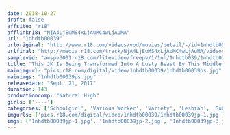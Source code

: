 ```yaml
---
date: 2018-10-27
draft: false
affsite: "r18"
afflinkr18: "NjA4LjEuMS4xLjAuMC4wLjAuMA"
url: "1nhdtb00039"
urloriginal: "http://www.r18.com/videos/vod/movies/detail/-/id=1nhdtb00039"
urlfinal: "http://media.r18.com/track/NjA4LjEuMS4xLjAuMC4wLjAuMA/videos/vod/movies/detail/-/id=1nhdtb00039"
samplevid: "awspv3001.r18.com/litevideo/freepv/1/1nh/1nhdtb039/1nhdtb039_dmb_w.mp4"
title: "This JK Is Being Transformed Into A Lusty Beast By This Middle Aged Lady Who Is Giving Her Deep And Rich Aprhodisiac-Laced French Kisses And Lesbian Techniques"
mainimgurl: "pics.r18.com/digital/video/1nhdtb00039/1nhdtb00039ps.jpg"
mainimgs: "1nhdtb00039ps.jpg"
releasedate: "Sept. 21, 2017"
duration: 143
productioncomp: "Natural High"
girls: ['----']
categories: ['Schoolgirl', 'Various Worker', 'Variety', 'Lesbian', 'Substance Use', 'Lesbian Kissing', 'Hi-Def']
imgurls: ['pics.r18.com/digital/video/1nhdtb00039/1nhdtb00039jp-1.jpg', 'pics.r18.com/digital/video/1nhdtb00039/1nhdtb00039jp-2.jpg', 'pics.r18.com/digital/video/1nhdtb00039/1nhdtb00039jp-3.jpg', 'pics.r18.com/digital/video/1nhdtb00039/1nhdtb00039jp-4.jpg', 'pics.r18.com/digital/video/1nhdtb00039/1nhdtb00039jp-5.jpg', 'pics.r18.com/digital/video/1nhdtb00039/1nhdtb00039jp-6.jpg', 'pics.r18.com/digital/video/1nhdtb00039/1nhdtb00039jp-7.jpg', 'pics.r18.com/digital/video/1nhdtb00039/1nhdtb00039jp-8.jpg', 'pics.r18.com/digital/video/1nhdtb00039/1nhdtb00039jp-9.jpg', 'pics.r18.com/digital/video/1nhdtb00039/1nhdtb00039jp-10.jpg', 'pics.r18.com/digital/video/1nhdtb00039/1nhdtb00039jp-11.jpg', 'pics.r18.com/digital/video/1nhdtb00039/1nhdtb00039jp-12.jpg', 'pics.r18.com/digital/video/1nhdtb00039/1nhdtb00039jp-13.jpg', 'pics.r18.com/digital/video/1nhdtb00039/1nhdtb00039jp-14.jpg', 'pics.r18.com/digital/video/1nhdtb00039/1nhdtb00039jp-15.jpg', 'pics.r18.com/digital/video/1nhdtb00039/1nhdtb00039jp-16.jpg', 'pics.r18.com/digital/video/1nhdtb00039/1nhdtb00039jp-17.jpg', 'pics.r18.com/digital/video/1nhdtb00039/1nhdtb00039jp-18.jpg', 'pics.r18.com/digital/video/1nhdtb00039/1nhdtb00039jp-19.jpg', 'pics.r18.com/digital/video/1nhdtb00039/1nhdtb00039jp-20.jpg']
imgs: ['1nhdtb00039jp-1.jpg', '1nhdtb00039jp-2.jpg', '1nhdtb00039jp-3.jpg', '1nhdtb00039jp-4.jpg', '1nhdtb00039jp-5.jpg', '1nhdtb00039jp-6.jpg', '1nhdtb00039jp-7.jpg', '1nhdtb00039jp-8.jpg', '1nhdtb00039jp-9.jpg', '1nhdtb00039jp-10.jpg', '1nhdtb00039jp-11.jpg', '1nhdtb00039jp-12.jpg', '1nhdtb00039jp-13.jpg', '1nhdtb00039jp-14.jpg', '1nhdtb00039jp-15.jpg', '1nhdtb00039jp-16.jpg', '1nhdtb00039jp-17.jpg', '1nhdtb00039jp-18.jpg', '1nhdtb00039jp-19.jpg', '1nhdtb00039jp-20.jpg']
---
```

